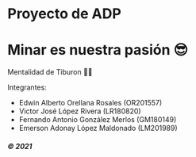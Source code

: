 # Proyecto de ADP
# Minar es nuestra pasión 😎

Mentalidad de Tiburon 👀🦈

Integrantes:

 - Edwin Alberto Orellana Rosales (OR201557) 
 - Victor José López Rivera (LR180820)
 - Fernando Antonio González Merlos (GM180149)
 - Emerson Adonay López Maldonado (LM201989)

##### © 2021
